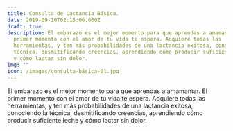 ```yaml
---
title: Consulta de Lactancia Básica.
date: 2019-09-10T02:15:06.000Z
draft: true
description: El embarazo es el mejor momento para que aprendas a amamantar. El
  primer momento con el amor de tu vida te espera. Adquiere todas las
  herramientas, y ten más probabilidades de una lactancia exitosa, conociendo la
  técnica, desmitificando creencias, aprendiendo cómo producir suficiente leche
  y cómo lactar sin dolor.
img: ""
icon: /images/consulta-básica-01.jpg
---
```


El embarazo es el mejor momento para que aprendas a amamantar. El primer momento con el amor de tu vida te espera. Adquiere todas las herramientas, y ten más probabilidades de una lactancia exitosa, conociendo la técnica, desmitificando creencias, aprendiendo cómo producir suficiente leche y cómo lactar sin dolor.